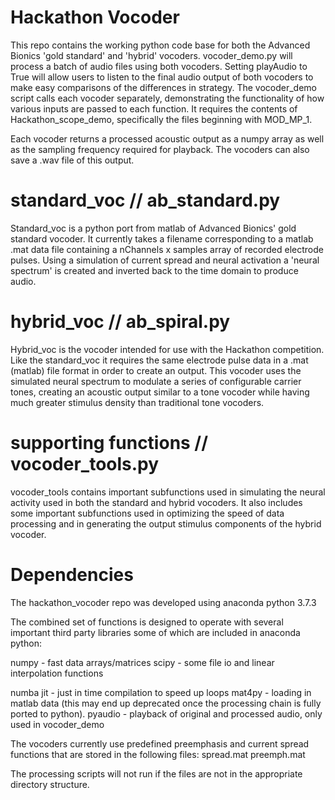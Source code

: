 # Hackathon Vocoder
This repo contains the working python code base for both the Advanced Bionics 'gold standard' and 'hybrid' vocoders. vocoder_demo.py will process a batch of audio files using both vocoders. Setting playAudio to True will allow users to listen to the final audio output of both vocoders to make easy comparisons of the differences in strategy.  The vocoder_demo script calls each vocoder separately, demonstrating the functionality of how various inputs are passed to each function. It requires the contents of Hackathon_scope_demo, specifically the files beginning with MOD_MP_1.

Each vocoder returns a processed acoustic output as a numpy array as well as the sampling frequency required for playback. The vocoders can also save a .wav file of this output.

# standard_voc // ab_standard.py
Standard_voc is a python port from matlab of Advanced Bionics' gold standard vocoder. It currently takes a filename corresponding to a matlab .mat data file containing a nChannels x samples array of recorded electrode pulses. Using a simulation of current spread and neural activation a 'neural spectrum' is created and inverted back to the time domain to produce audio.

# hybrid_voc // ab_spiral.py
Hybrid_voc is the vocoder intended for use with the Hackathon competition. Like the standard_voc it requires the same electrode pulse data in a .mat (matlab) file format in order to create an output. This vocoder uses the simulated neural spectrum to modulate a series of configurable carrier tones, creating an acoustic output similar to a tone vocoder while having much greater stimulus density than traditional tone vocoders.

# supporting functions // vocoder_tools.py
vocoder_tools contains important subfunctions used in simulating the neural activity used in both the standard and hybrid vocoders. It also includes some important subfunctions used in optimizing the speed of data processing and in generating the output stimulus components of the hybrid vocoder.

# Dependencies
The hackathon_vocoder repo was developed using anaconda python 3.7.3

The combined set of functions is designed to operate with several important third party libraries some of which are included in anaconda python:

  numpy - fast data arrays/matrices
  scipy - some file io and linear interpolation functions

  numba jit - just in time compilation to speed up loops
  mat4py - loading in matlab data (this may end up deprecated once the processing chain is fully ported to python).
  pyaudio - playback of original and processed audio, only used in vocoder_demo

The vocoders currently use predefined preemphasis and current spread functions that are stored in the following files:
  spread.mat preemph.mat

The processing scripts will not run if the files are not in the appropriate directory structure.

